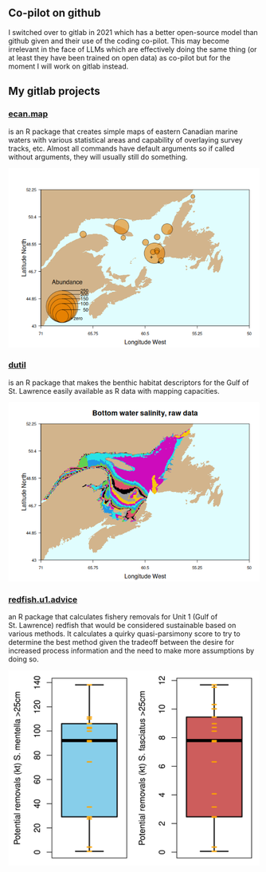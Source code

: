 ## Co-pilot on github

I switched over to gitlab in 2021 which has a better open-source model
than github given and their use of the coding co-pilot. This may become
irrelevant in the face of LLMs which are effectively doing the same
thing (or at least they have been trained on open data) as co-pilot but
for the moment I will work on gitlab instead.

## My gitlab projects

### [ecan.map](https://gitlab.com/duplisea/ecan.map)

is an R package that creates simple maps of eastern Canadian marine
waters with various statistical areas and capability of overlaying
survey tracks, etc. Almost all commands have default arguments so if
called without arguments, they will usually still do something.

![](./figs/eventbubbles-1.png)

### [dutil](https://gitlab.com/duplisea/dutil)

is an R package that makes the benthic habitat descriptors for the Gulf
of St. Lawrence easily available as R data with mapping capacities.

![](./figs/salinity.raw-1.png)

### [redfish.u1.advice](https://gitlab.com/duplisea/redfish.u1.advice)

an R package that calculates fishery removals for Unit 1 (Gulf of
St. Lawrence) redfish that would be considered sustainable based on
various methods. It calculates a quirky quasi-parsimony score to try to
determine the best method given the tradeoff between the desire for
increased process information and the need to make more assumptions by
doing so.

![](./figs/redfish.potential.catch-2.jpg)
